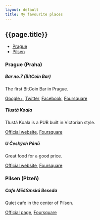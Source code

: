 ```yaml
---
layout: default
title: My favourite places
---
```


## {{page.title}}

* [Prague](#prague)
* [Pilsen](#pilsen)

<h3 id="prague">Prague (Praha)</h3>

##### Bar no.7 (BitCoin Bar)

The first BitCoin Bar in Prague.

[Google+](https://plus.google.com/115796462984088573151/about?gl=cz&hl=en),
[Twitter](https://twitter.com/BarNumberSeven),
[Facebook](https://www.facebook.com/BarNumberSeven),
[Foursquare](https://foursquare.com/v/bar-no-7/4c572efc7329c928db498e80)

##### Tlustá Koala

Tlustá Koala is a PUB built in Victorian style.

[Official website](http://www.tlustakoala.cz/en/), [Foursquare](https://foursquare.com/v/tlust%C3%A1-koala/4afae0c1f964a520431922e3)

##### U Českých Pánů

Great food for a good price.

[Official website](http://www.english.uceskychpanu.cz/), [Foursquare](https://foursquare.com/v/u-%C4%8Desk%C3%BDch-p%C3%A1n%C5%AF/4dbd3edecda109aa6cae96e5)


<h3 id="pilsen">Pilsen (Plzeň)</h3>

##### Cafe Měšťanská Beseda

Quiet cafe in the center of Pilsen.

[Official page](http://www.janakbros.cz/kavarna-mes-anska-beseda.htm), [Foursquare](https://foursquare.com/v/m%C4%9B%C5%A1%C5%A5ansk%C3%A1-beseda-kav%C3%A1rna/506dd36ae4b0ebbd33f76caf)